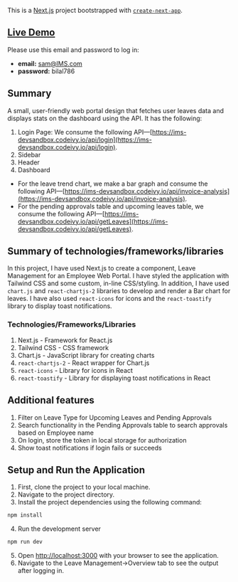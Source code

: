 This is a [Next.js](https://nextjs.org/) project bootstrapped with [`create-next-app`](https://github.com/vercel/next.js/tree/canary/packages/create-next-app).

## [Live Demo](https://leave-management-web-portal.vercel.app/)

Please use this email and password to log in:
* **email:** sam@IMS.com 
* **password:** bilal786

## Summary
A small, user-friendly web portal design that fetches user leaves data and displays stats on the dashboard using the API. It has the following:
1. Login Page: We consume the following API—[https://ims-devsandbox.codeivy.io/api/login](https://ims-devsandbox.codeivy.io/api/login).
2. Sidebar
3. Header
4. Dashboard
  * For the leave trend chart, we make a bar graph and consume the following API—[https://ims-devsandbox.codeivy.io/api/invoice-analysis](https://ims-devsandbox.codeivy.io/api/invoice-analysis).
  * For the pending approvals table and upcoming leaves table, we consume the following API—[https://ims-devsandbox.codeivy.io/api/getLeaves](https://ims-devsandbox.codeivy.io/api/getLeaves).



## Summary of technologies/frameworks/libraries
In this project, I have used Next.js to create a component, Leave Management for an Employee Web Portal. I have styled the application with Tailwind CSS and some custom, in-line CSS/styling. In addition, I have used `chart.js` and `react-chartjs-2` libraries to develop and render a Bar chart for leaves. I have also used `react-icons` for icons and the `react-toastify` library to display toast notifications. 

### Technologies/Frameworks/Libraries
1. Next.js - Framework for React.js
2. Tailwind CSS - CSS framework
3. Chart.js - JavaScript library for creating charts
4. `react-chartjs-2` - React wrapper for Chart.js
5. `react-icons` - Library for icons in React
6. `react-toastify` - Library for displaying toast notifications in React


## Additional features
1. Filter on Leave Type for Upcoming Leaves and Pending Approvals
2. Search functionality in the Pending Approvals table to search approvals based on Employee name
3. On login, store the token in local storage for authorization
4. Show toast notifications if login fails or succeeds

## Setup and Run the Application

1. First, clone the project to your local machine.
2. Navigate to the project directory.
3. Install the project dependencies using the following command:
```bash
npm install
```
4. Run the development server

```bash
npm run dev
```
5. Open [http://localhost:3000](http://localhost:3000) with your browser to see the application.
6. Navigate to the Leave Management->Overview tab to see the output after logging in.
